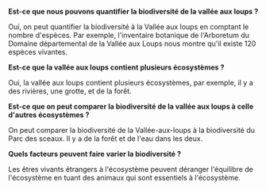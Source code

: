**Est-ce que nous pouvons quantifier la biodiversité de la vallée aux loups ?**

Oui, on peut quantifier la biodiversité à la Vallée aux loups en comptant le nombre d'espèces. Par exemple, l'inventaire botanique de l'Arboretum du Domaine départemental de la Vallée aux Loups nous montre qu'il existe 120 espèces vivantes.

**Est-ce que la vallée aux loups contient plusieurs écosystèmes ?**

Oui, la vallée aux loups contient plusieurs écosystèmes, par exemple, il y a des rivières, une grotte, et de la forêt.

 **Est-ce que on peut comparer la biodiversité de la vallée aux loups à celle d'autres écosystèmes ?**

On peut comparer la biodiversité de la Vallée-aux-loups à la biodiversité du Parc des sceaux. Il y a de la forêt et de l'eau dans les deux.

**Quels facteurs peuvent faire varier la biodiversité ?**

Les êtres vivants étrangers à l'écosystème peuvent déranger l'équilibre de l'écosystème en tuant des animaux qui sont essentiels à l'écosystème.